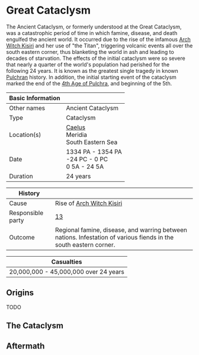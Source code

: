# Great Cataclysm

The Ancient Cataclysm, or formerly understood at the Great Cataclysm, was a catastrophic period of time in which famine, disease, and death engulfed the ancient world. It occurred due to the rise of the infamous [Arch Witch Kisiri](../Characters/kisiri.md) and her use of "the Titan", triggering volcanic events all over the south eastern corner, thus blanketing the world in ash and leading to decades of starvation. The effects of the initial cataclysm were so severe that nearly a quarter of the world's population had perished for the following 24 years. It is known as the greatest single tragedy in known [Pulchran](../Locations/Planes/pulchra.md) history. In addition, the initial starting event of the cataclysm marked the end of the [4th Age of Pulchra](timeline.md#4th---age-of-the-ancients), and beginning of the 5th.

| Basic Information | |
| - | - |
| Other names | Ancient Cataclysm |
| Type | Cataclysm |
| Location(s) | [Caelus](../Locations/Land/caelus.md)<br>Meridia<br>South Eastern Sea |
| Date | 1334 PA - 1354 PA<br>-24 PC - 0 PC<br>0 5A - 24 5A|
| Duration | 24 years |

| History | |
| - | - |
| Cause | Rise of [Arch Witch Kisiri](../Characters/kisiri.md) |
| Responsible party | [13](../Characters/13/13.md) |
| Outcome | Regional famine, disease, and warring between nations. Infestation of various fiends in the south eastern corner. |

| Casualties |
| - |
| 20,000,000 - 45,000,000 over 24 years|

## Origins

TODO

## The Cataclysm

## Aftermath
